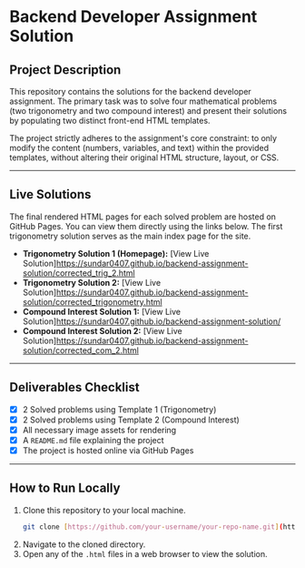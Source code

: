 # Backend Developer Assignment Solution

## Project Description

This repository contains the solutions for the backend developer assignment. The primary task was to solve four mathematical problems 
(two trigonometry and two compound interest) and present their solutions by populating two distinct front-end HTML templates.

The project strictly adheres to the assignment's core constraint: to only modify the content (numbers, variables, and text) within 
the provided templates, without altering their original HTML structure, layout, or CSS.

---

## Live Solutions

The final rendered HTML pages for each solved problem are hosted on GitHub Pages. You can view them directly using the links below. 
The first trigonometry solution serves as the main index page for the site.

* **Trigonometry Solution 1 (Homepage):** [View Live Solution]https://sundar0407.github.io/backend-assignment-solution/corrected_trig_2.html
* **Trigonometry Solution 2:** [View Live Solution]https://sundar0407.github.io/backend-assignment-solution/corrected_trigonometry.html
* **Compound Interest Solution 1:** [View Live Solution]https://sundar0407.github.io/backend-assignment-solution/
* **Compound Interest Solution 2:** [View Live Solution]https://sundar0407.github.io/backend-assignment-solution/corrected_com_2.html

---

## Deliverables Checklist

- [x] 2 Solved problems using Template 1 (Trigonometry)
- [x] 2 Solved problems using Template 2 (Compound Interest)
- [x] All necessary image assets for rendering
- [x] A `README.md` file explaining the project
- [x] The project is hosted online via GitHub Pages

---

## How to Run Locally

1.  Clone this repository to your local machine.
    ```sh
    git clone [https://github.com/your-username/your-repo-name.git](https://github.com/your-username/your-repo-name.git)
    ```
2.  Navigate to the cloned directory.
3.  Open any of the `.html` files in a web browser to view the solution.
